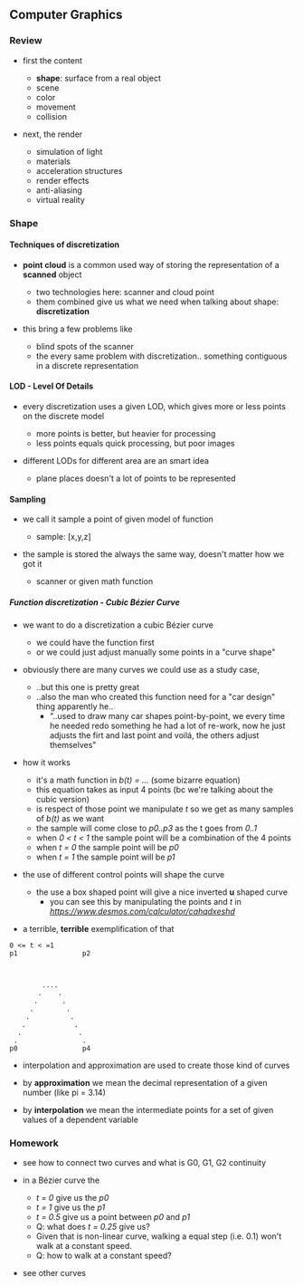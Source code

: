## Computer Graphics
### Review
- first the content
	* **shape**: surface from a real object
	* scene
	* color
	* movement
	* collision

- next, the render
	* simulation of light
	* materials
	* acceleration structures
	* render effects
	* anti-aliasing
	* virtual reality

### Shape
#### Techniques of discretization
- __point cloud__ is a common used way of storing the representation of a __scanned__ object
	* two technologies here: scanner and cloud point
	* them combined give us what we need when talking about shape: __discretization__

- this bring a few problems like 
	* blind spots of the scanner
	* the every same problem with discretization.. something contiguous in a discrete representation

#### LOD - Level Of Details
- every discretization uses a given LOD, which gives more or less points on the discrete model
	* more points is better, but heavier for processing
	* less points equals quick processing, but poor images

- different LODs for different area are an smart idea
	* plane places doesn't a lot of points to be represented

#### Sampling
- we call it sample a point of given model of function
	* sample: [x,y,z]

- the sample is stored the always the same way, doesn't matter how we got it
	* scanner or given math function

##### Function discretization - Cubic Bézier Curve

- we want to do a discretization a cubic Bézier curve
	* we could have the function first
	* or we could just adjust manually some points in a "curve shape"

- obviously there are many curves we could use as a study case,
	* ..but this one is pretty great
	* ..also the man who created this function need for a "car design" thing apparently he.. 
		+ "..used to draw many car shapes point-by-point, we every time he needed
		redo something he had a lot of re-work, now he just adjusts the firt and last point
		and voilá, the others adjust themselves"

- how it works
	* it's a math function in _b(t) = ..._ (some bizarre equation)
	* this equation takes as input 4 points (bc we're talking about the cubic version)
	* is respect of those point we manipulate _t_ so we get as many samples of _b(t)_ as we want
	* the sample will come close to _p0..p3_ as the t goes from _0..1_
	* when _0 < t < 1_ the sample point will be a combination of the 4 points
	* when _t = 0_ the sample point will be _p0_
	* when _t = 1_ the sample point will be _p1_

- the use of different control points will shape the curve
	* the use a box shaped point will give a nice inverted __u__ shaped curve
		+ you can see this by manipulating the points and _t_ in _https://www.desmos.com/calculator/cahqdxeshd_

- a terrible, **terrible** exemplification of that
```
0 <= t < =1
p1                p2



        ....
       .    .
      .      .
     .        .
    .          .
   .            .
  .              .
 .                .
p0                p4
```

- interpolation and approximation are used to create those kind of curves

- by __approximation__ we mean the decimal representation of a given number (like pi = 3.14)
- by __interpolation__ we mean the intermediate points for a set of given values of a dependent variable

### Homework
- see how to connect two curves and what is G0, G1, G2 continuity

- in a Bézier curve the 
	* _t = 0_ give us the _p0_
	* _t = 1_ give us the _p1_
	* _t = 0.5_ give us a point between _p0_ and _p1_
	* Q: what does _t = 0.25_ give us?
	* Given that is non-linear curve, walking a equal step (i.e. 0.1) won't walk at a constant speed.
	* Q: how to walk at a constant speed?

- see other curves

